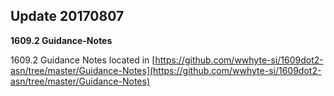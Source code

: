 
## Update 20170807
**1609.2 Guidance-Notes** 

1609.2 Guidance Notes located in [https://github.com/wwhyte-si/1609dot2-asn/tree/master/Guidance-Notes](https://github.com/wwhyte-si/1609dot2-asn/tree/master/Guidance-Notes)
